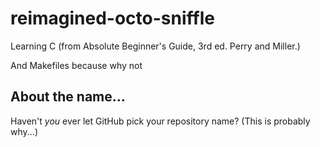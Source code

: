 # reimagined-octo-sniffle
Learning C (from Absolute Beginner's Guide, 3rd ed. Perry and Miller.)

And Makefiles because why not

## About the name...

Haven't *you* ever let GitHub pick your repository name? (This is probably
why...)

